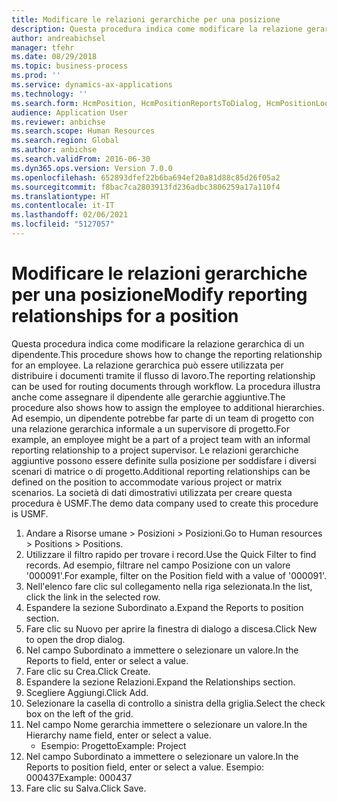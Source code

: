 ```yaml
---
title: Modificare le relazioni gerarchiche per una posizione
description: Questa procedura indica come modificare la relazione gerarchica di un dipendente.
author: andreabichsel
manager: tfehr
ms.date: 08/29/2018
ms.topic: business-process
ms.prod: ''
ms.service: dynamics-ax-applications
ms.technology: ''
ms.search.form: HcmPosition, HcmPositionReportsToDialog, HcmPositionLookup, HcmPersonnelManagementWorkspace
audience: Application User
ms.reviewer: anbichse
ms.search.scope: Human Resources
ms.search.region: Global
ms.author: anbichse
ms.search.validFrom: 2016-06-30
ms.dyn365.ops.version: Version 7.0.0
ms.openlocfilehash: 652893dfef22b6ba694ef20a81d88c85d26f05a2
ms.sourcegitcommit: f8bac7ca2803913fd236adbc3806259a17a110f4
ms.translationtype: HT
ms.contentlocale: it-IT
ms.lasthandoff: 02/06/2021
ms.locfileid: "5127057"
---
```

# <a name="modify-reporting-relationships-for-a-position"></a><span data-ttu-id="18ae2-103">Modificare le relazioni gerarchiche per una posizione</span><span class="sxs-lookup"><span data-stu-id="18ae2-103">Modify reporting relationships for a position</span></span>



<span data-ttu-id="18ae2-104">Questa procedura indica come modificare la relazione gerarchica di un dipendente.</span><span class="sxs-lookup"><span data-stu-id="18ae2-104">This procedure shows how to change the reporting relationship for an employee.</span></span> <span data-ttu-id="18ae2-105">La relazione gerarchica può essere utilizzata per distribuire i documenti tramite il flusso di lavoro.</span><span class="sxs-lookup"><span data-stu-id="18ae2-105">The reporting relationship can be used for routing documents through workflow.</span></span> <span data-ttu-id="18ae2-106">La procedura illustra anche come assegnare il dipendente alle gerarchie aggiuntive.</span><span class="sxs-lookup"><span data-stu-id="18ae2-106">The procedure also shows how to assign the employee to additional hierarchies.</span></span> <span data-ttu-id="18ae2-107">Ad esempio, un dipendente potrebbe far parte di un team di progetto con una relazione gerarchica informale a un supervisore di progetto.</span><span class="sxs-lookup"><span data-stu-id="18ae2-107">For example, an employee might be a part of a project team with an informal reporting relationship to a project supervisor.</span></span> <span data-ttu-id="18ae2-108">Le relazioni gerarchiche aggiuntive possono essere definite sulla posizione per soddisfare i diversi scenari di matrice o di progetto.</span><span class="sxs-lookup"><span data-stu-id="18ae2-108">Additional reporting relationships can be defined on the position to accommodate various project or matrix scenarios.</span></span> <span data-ttu-id="18ae2-109">La società di dati dimostrativi utilizzata per creare questa procedura è USMF.</span><span class="sxs-lookup"><span data-stu-id="18ae2-109">The demo data company used to create this procedure is USMF.</span></span>

1. <span data-ttu-id="18ae2-110">Andare a Risorse umane > Posizioni > Posizioni.</span><span class="sxs-lookup"><span data-stu-id="18ae2-110">Go to Human resources > Positions > Positions.</span></span>
2. <span data-ttu-id="18ae2-111">Utilizzare il filtro rapido per trovare i record.</span><span class="sxs-lookup"><span data-stu-id="18ae2-111">Use the Quick Filter to find records.</span></span> <span data-ttu-id="18ae2-112">Ad esempio, filtrare nel campo Posizione con un valore '000091'.</span><span class="sxs-lookup"><span data-stu-id="18ae2-112">For example, filter on the Position field with a value of '000091'.</span></span>
3. <span data-ttu-id="18ae2-113">Nell'elenco fare clic sul collegamento nella riga selezionata.</span><span class="sxs-lookup"><span data-stu-id="18ae2-113">In the list, click the link in the selected row.</span></span>
4. <span data-ttu-id="18ae2-114">Espandere la sezione Subordinato a.</span><span class="sxs-lookup"><span data-stu-id="18ae2-114">Expand the Reports to position section.</span></span>
5. <span data-ttu-id="18ae2-115">Fare clic su Nuovo per aprire la finestra di dialogo a discesa.</span><span class="sxs-lookup"><span data-stu-id="18ae2-115">Click New to open the drop dialog.</span></span>
6. <span data-ttu-id="18ae2-116">Nel campo Subordinato a immettere o selezionare un valore.</span><span class="sxs-lookup"><span data-stu-id="18ae2-116">In the Reports to field, enter or select a value.</span></span>
7. <span data-ttu-id="18ae2-117">Fare clic su Crea.</span><span class="sxs-lookup"><span data-stu-id="18ae2-117">Click Create.</span></span>
8. <span data-ttu-id="18ae2-118">Espandere la sezione Relazioni.</span><span class="sxs-lookup"><span data-stu-id="18ae2-118">Expand the Relationships section.</span></span>
9. <span data-ttu-id="18ae2-119">Scegliere Aggiungi.</span><span class="sxs-lookup"><span data-stu-id="18ae2-119">Click Add.</span></span>
10. <span data-ttu-id="18ae2-120">Selezionare la casella di controllo a sinistra della griglia.</span><span class="sxs-lookup"><span data-stu-id="18ae2-120">Select the check box on the left of the grid.</span></span>
11. <span data-ttu-id="18ae2-121">Nel campo Nome gerarchia immettere o selezionare un valore.</span><span class="sxs-lookup"><span data-stu-id="18ae2-121">In the Hierarchy name field, enter or select a value.</span></span>
    * <span data-ttu-id="18ae2-122">Esempio: Progetto</span><span class="sxs-lookup"><span data-stu-id="18ae2-122">Example: Project</span></span>  
12. <span data-ttu-id="18ae2-123">Nel campo Subordinato a immettere o selezionare un valore.</span><span class="sxs-lookup"><span data-stu-id="18ae2-123">In the Reports to position field, enter or select a value.</span></span>  <span data-ttu-id="18ae2-124">Esempio: 000437</span><span class="sxs-lookup"><span data-stu-id="18ae2-124">Example:  000437</span></span>
13. <span data-ttu-id="18ae2-125">Fare clic su Salva.</span><span class="sxs-lookup"><span data-stu-id="18ae2-125">Click Save.</span></span>

